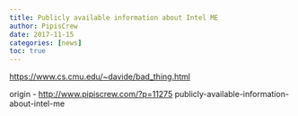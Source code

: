 ```yaml
---
title: Publicly available information about Intel ME
author: PipisCrew
date: 2017-11-15
categories: [news]
toc: true
---
```


https://www.cs.cmu.edu/~davide/bad_thing.html

origin - http://www.pipiscrew.com/?p=11275 publicly-available-information-about-intel-me